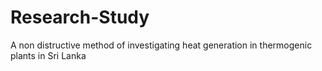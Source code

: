 # Research-Study
A non distructive method of investigating heat generation in thermogenic plants in Sri Lanka
